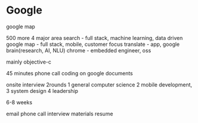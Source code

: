 
# Google
google map

500 more
4 major area
 search - full stack, machine learning, data driven
 google map - full stack, mobile, customer focus
 translate - app, google brain(research, AI, NLU)
 chrome - embedded engineer, oss
 
mainly objective-c

45 minutes phone call
  coding on google documents

onsite interview 2rounds
 1 general computer science
 2 mobile development, 
 3 system design
 4 leadership
 
 6-8 weeks
 
 email phone call
   interview materials
 resume

